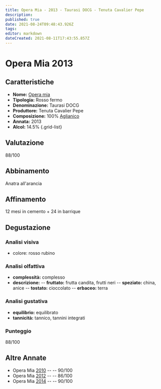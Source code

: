 ```yaml
---
title: Opera Mia - 2013 - Taurasi DOCG - Tenuta Cavalier Pepe
description: 
published: true
date: 2021-08-24T09:48:43.926Z
tags: 
editor: markdown
dateCreated: 2021-08-11T17:43:55.857Z
---
```


# Opera Mia 2013

## Caratteristiche
- **Nome:** [Opera mia](/vini/Italia/Campania/Cavalier-Pepe/Opera-mia/scheda-globale)  
- **Tipologia:** Rosso fermo
- **Denominazione:** Taurasi DOCG 
- **Produttore:** Tenuta Cavalier Pepe 
- **Composizione:** 100% [Aglianico](/vitigni/bacca-nera/aglianico)
- **Annata:** 2013
- **Alcol:** 14.5%
{.grid-list}

## Valutazione

<span class="valutazione">88/100</span>
<span class="star-3"></span>

## Abbinamento
Anatra all'arancia

## Affinamento
12 mesi in cemento + 24 in barrique

## Degustazione

### Analisi visiva
- colore: rosso rubino

### Analisi olfattiva
- **complessità:** complesso
- **descrizione:** 
-- **fruttato:** frutta candita, frutti neri 
-- **speziato:** china, anice 
-- **tostato:** cioccolato 
-- **erbaceo:** terra

### Analisi gustativa
- **equilibrio:** equilibrato
- **tannicità:** tannico, tannini integrati

### Punteggio
<span class="valutazione">88/100</span>


## Altre Annate
- Opera Mia [2010](/vini/Italia/Campania/Cavalier-Pepe/Opera-mia/2010) -- <span class="star-4"></span> -- 90/100
- Opera Mia [2012](/vini/Italia/Campania/Cavalier-Pepe/Opera-mia/2012) -- <span class="star-3"></span> -- 86/100
- Opera Mia [2014](/vini/Italia/Campania/Cavalier-Pepe/Opera-mia/2014) -- <span class="star-4"></span> -- 90/100

 